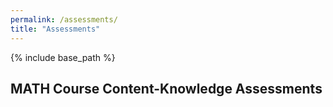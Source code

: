 ```yaml
---
permalink: /assessments/
title: "Assessments"
---
```


{% include base_path %}

## MATH Course Content-Knowledge Assessments